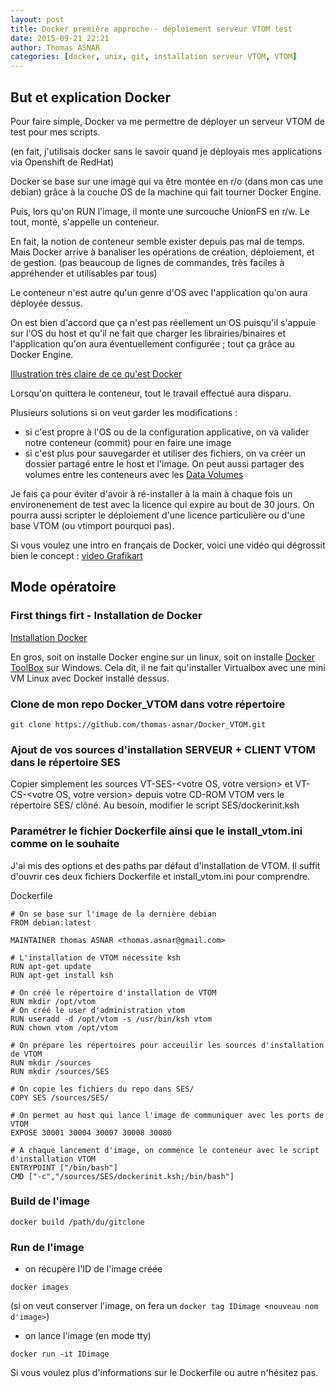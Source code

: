 ```yaml
---
layout: post
title: Docker première approche - déploiement serveur VTOM test
date: 2015-09-21 22:21
author: Thomas ASNAR
categories: [docker, unix, git, installation serveur VTOM, VTOM]
---
```

## But et explication Docker
Pour faire simple, Docker va me permettre de déployer un serveur VTOM de test pour mes scripts.

(en fait, j'utilisais docker sans le savoir quand je déployais mes applications via Openshift de RedHat)

Docker se base sur une image qui va être montée en r/o (dans mon cas une debian) grâce à la couche OS de la machine qui fait tourner Docker Engine.

Puis, lors qu'on RUN l'image, il monte une surcouche UnionFS en r/w.
Le tout, monté, s'appelle un conteneur.

En fait, la notion de conteneur semble exister depuis pas mal de temps. Mais Docker arrive à banaliser les opérations de création, déploiement, et de gestion. (pas beaucoup de lignes de commandes, très faciles à appréhender et utilisables par tous)

Le conteneur n'est autre qu'un genre d'OS avec l'application qu'on aura déployée dessus.

On est bien d'accord que ça n'est pas réellement un OS puisqu'il s'appuie sur l'OS du host et qu'il ne fait que charger les librairies/binaires et l'application qu'on aura éventuellement configurée ; tout ça grâce au Docker Engine.

[Illustration très claire de ce qu'est Docker](https://www.docker.com/whatisdocker)

Lorsqu'on quittera le conteneur, tout le travail effectué aura disparu. 

Plusieurs solutions si on veut garder les modifications :

* si c'est propre à l'OS ou de la configuration applicative, on va valider notre conteneur (commit) pour en faire une image
* si c'est plus pour sauvegarder et utiliser des fichiers, on va créer un dossier partagé entre le host et l'image. On peut aussi partager des volumes entre les conteneurs avec les [Data Volumes](https://docs.docker.com/userguide/dockervolumes)

Je fais ça pour éviter d'avoir à ré-installer à la main à chaque fois un environenement de test avec la licence qui expire au bout de 30 jours.
On pourra aussi scripter le déploiement d'une licence particulière ou d'une base VTOM (ou vtimport pourquoi pas).

Si vous voulez une intro en français de Docker, voici une vidéo qui dégrossit bien le concept :
[video Grafikart](http://www.grafikart.fr/tutoriels/docker/docker-intro-634)

## Mode opératoire

### First things firt - Installation de Docker
[Installation Docker](https://docs.docker.com/installation)

En gros, soit on installe Docker engine sur un linux, soit on installe [Docker ToolBox](https://www.docker.com/toolbox) sur Windows. Cela dit, il ne fait qu'installer Virtualbox avec une mini VM Linux avec Docker installé dessus.

### Clone de mon repo Docker_VTOM dans votre répertoire 
`git clone https://github.com/thomas-asnar/Docker_VTOM.git`

### Ajout de vos sources d'installation SERVEUR + CLIENT VTOM dans le répertoire SES

Copier simplement les sources VT-SES-&lt;votre OS, votre version&gt; et VT-CS-&lt;votre OS, votre version&gt; depuis votre CD-ROM VTOM vers le répertoire SES/ clôné.
Au besoin, modifier le script SES/dockerinit.ksh 

### Paramétrer le fichier Dockerfile ainsi que le install_vtom.ini comme on le souhaite

J'ai mis des options et des paths par défaut d'installation de VTOM. Il suffit d'ouvrir ces deux fichiers Dockerfile et install_vtom.ini pour comprendre.

Dockerfile

```
# On se base sur l'image de la dernière debian
FROM debian:latest 

MAINTAINER thomas ASNAR <thomas.asnar@gmail.com>

# L'installation de VTOM nécessite ksh
RUN apt-get update
RUN apt-get install ksh

# On créé le répertoire d'installation de VTOM
RUN mkdir /opt/vtom 
# On créé le user d'administration vtom
RUN useradd -d /opt/vtom -s /usr/bin/ksh vtom
RUN chown vtom /opt/vtom

# On prépare les répertoires pour acceuilir les sources d'installation de VTOM
RUN mkdir /sources
RUN mkdir /sources/SES

# On copie les fichiers du repo dans SES/
COPY SES /sources/SES/

# On permet au host qui lance l'image de communiquer avec les ports de VTOM
EXPOSE 30001 30004 30007 30008 30080

# A chaque lancement d'image, on commence le conteneur avec le script d'installation VTOM
ENTRYPOINT ["/bin/bash"]
CMD ["-c","/sources/SES/dockerinit.ksh;/bin/bash"]
```

### Build de l'image

`docker build /path/du/gitclone`

### Run de l'image

* on récupère l'ID de l'image créée 

`docker images`

(si on veut conserver l'image, on fera un `docker tag IDimage <nouveau nom d'image>`)

* on lance l'image (en mode tty)

`docker run -it IDimage`



Si vous voulez plus d'informations sur le Dockerfile ou autre n'hésitez pas.
